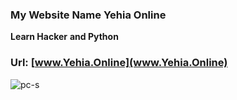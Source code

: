 ### My Website Name Yehia Online
**Learn Hacker**
**and Python**
### Url: [www.Yehia.Online](www.Yehia.Online)
![pc-s](https://user-images.githubusercontent.com/42983220/80283184-13d55600-8716-11ea-9f71-62f6daa2cb6e.jpg)
